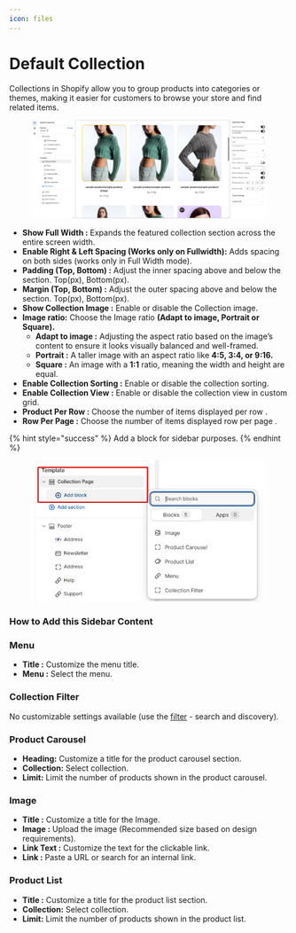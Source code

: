 ```yaml
---
icon: files
---
```


# Default Collection

Collections in Shopify allow you to group products into categories or themes, making it easier for customers to browse your store and find related items.

<figure><img src=".gitbook/assets/Screenshot_7.jpg" alt=""><figcaption></figcaption></figure>

* **Show Full Width :** Expands the featured collection section across the entire screen width.
* **Enable Right & Left Spacing (Works only on Fullwidth):** Adds spacing on both sides (works only in Full Width mode).
* **Padding (Top, Bottom) :** Adjust the inner spacing above and below the section. Top(px), Bottom(px).
* **Margin (Top, Bottom) :** Adjust the outer spacing above and below the section. Top(px), Bottom(px).
* **Show Collection Image :** Enable or disable the Collection image.
* **Image ratio:** Choose the Image ratio **(Adapt to image, Portrait or Square).**
  * **Adapt to image :** Adjusting the aspect ratio based on the image’s content to ensure it looks visually balanced and well-framed.
  * **Portrait :** A taller image with an aspect ratio like **4:5, 3:4, or 9:16.**
  * **Square :** An image with a **1:1** ratio, meaning the width and height are equal.
* **Enable Collection Sorting :** Enable or disable the collection sorting.
* **Enable Collection View :** Enable or disable the collection view in custom grid.
* **Product Per Row :** Choose the number of items displayed per row .
* **Row Per Page :** Choose the number of items displayed row per page .

{% hint style="success" %}
Add a block for sidebar purposes.
{% endhint %}

<figure><img src=".gitbook/assets/Screenshot_6.jpg" alt=""><figcaption></figcaption></figure>

### **How to Add this Sidebar Content**

### **Menu**

* **Title :**  Customize the menu title.
* **Menu :** Select the menu.

### **Collection Filter**

No customizable settings available  (use the [filter](broken-reference) - search and discovery).

### Product Carousel <a href="#menu" id="menu"></a>

* **Heading:** Customize a title for the product carousel section.
* **Collection:** Select collection.
* **Limit:** Limit the number of products shown in the product carousel.

### **Image**

* **Title :** Customize a title for the Image.
* **Image :** Upload the image (Recommended size based on design requirements).
* **Link Text :** Customize the text for the clickable link.
* **Link :** Paste a URL or search for an internal link.

### **Product List** <a href="#js93vv8cwafx" id="js93vv8cwafx"></a>

* **Title :** Customize a title for the product list section.
* **Collection:** Select collection.
* **Limit:** Limit the number of products shown in the product list.





